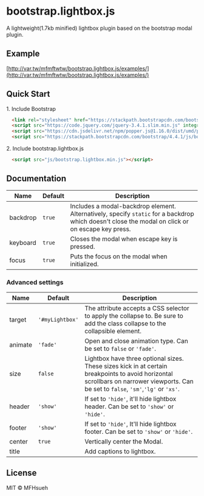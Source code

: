 # bootstrap.lightbox.js

A lightweight(1.7kb minified) lightbox plugin based on the bootstrap modal plugin.

## Example

[http://var.tw/mfmftwtw/bootstrap.lightbox.js/examples/](http://var.tw/mfmftwtw/bootstrap.lightbox.js/examples/)

## Quick Start

1\. Include Bootstrap

```html
  <link rel="stylesheet" href="https://stackpath.bootstrapcdn.com/bootstrap/4.4.1/css/bootstrap.min.css" integrity="sha384-Vkoo8x4CGsO3+Hhxv8T/Q5PaXtkKtu6ug5TOeNV6gBiFeWPGFN9MuhOf23Q9Ifjh" crossorigin="anonymous">
  <script src="https://code.jquery.com/jquery-3.4.1.slim.min.js" integrity="sha384-J6qa4849blE2+poT4WnyKhv5vZF5SrPo0iEjwBvKU7imGFAV0wwj1yYfoRSJoZ+n" crossorigin="anonymous"></script>
  <script src="https://cdn.jsdelivr.net/npm/popper.js@1.16.0/dist/umd/popper.min.js" integrity="sha384-Q6E9RHvbIyZFJoft+2mJbHaEWldlvI9IOYy5n3zV9zzTtmI3UksdQRVvoxMfooAo" crossorigin="anonymous"></script>
  <script src="https://stackpath.bootstrapcdn.com/bootstrap/4.4.1/js/bootstrap.min.js" integrity="sha384-wfSDF2E50Y2D1uUdj0O3uMBJnjuUD4Ih7YwaYd1iqfktj0Uod8GCExl3Og8ifwB6" crossorigin="anonymous"></script>
```

2\. Include bootstrap.lightbox.js

```html
  <script src="js/bootstrap.lightbox.min.js"></script>
```

## Documentation

| Name              | Default            | Description                                                                                                                                      |
| ----------------- | ------------------ | ------------------------------------------------------------------------------------------------------------------------------------------------ | 
| backdrop          | `true`             | Includes a modal-backdrop element. Alternatively, specify `static` for a backdrop which doesn't close the modal on click or on escape key press. |
| keyboard          | `true`             | Closes the modal when escape key is pressed.                                                                                                     |
| focus             | `true`             | Puts the focus on the modal when initialized.                                                                                                    |

### Advanced settings

| Name              | Default            | Description                                                                                                                                                                          |
| ----------------- | ------------------ | ------------------------------------------------------------------------------------------------------------------------------------------------------------------------------------ | 
| target            | `'#myLightbox'`    | The attribute accepts a CSS selector to apply the collapse to. Be sure to add the class collapse to the collapsible element.                                                         |
| animate           | `'fade'`           | Open and close animation type. Can be set to `false` or `'fade'`.                                                                                                                    |
| size              | `false`            | Lightbox have three optional sizes. These sizes kick in at certain breakpoints to avoid horizontal scrollbars on narrower viewports. Can be set to `false`, `'sm'`,`'lg'` or `'xs'`. |
| header            | `'show'`           | If set to `'hide'`, it'll hide lightbox header. Can be set to `'show'` or `'hide'`.                                                                                                   |
| footer            | `'show'`           | If set to `'hide'`, It'll hide lightbox footer. Can be set to `'show'` or `'hide'`.                                                                                                   |
| center            | `true`             | Vertically center the Modal.                                                                                                                                                         |
| title             |                    | Add captions to lightbox.                                                                                                                                                            |

## License

MIT © MFHsueh